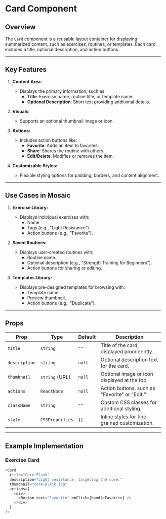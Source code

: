 # Card Component

## Overview
The `Card` component is a reusable layout container for displaying summarized content, such as exercises, routines, or templates. Each card includes a title, optional description, and action buttons.

---

## Key Features

1. **Content Area:**
   - Displays the primary information, such as:
     - **Title**: Exercise name, routine title, or template name.
     - **Optional Description**: Short text providing additional details.

2. **Visuals:**
   - Supports an optional thumbnail image or icon.

3. **Actions:**
   - Includes action buttons like:
     - **Favorite**: Adds an item to favorites.
     - **Share**: Shares the routine with others.
     - **Edit/Delete**: Modifies or removes the item.

4. **Customizable Styles:**
   - Flexible styling options for padding, borders, and content alignment.

---

## Use Cases in Mosaic

1. **Exercise Library:**
   - Displays individual exercises with:
     - Name
     - Tags (e.g., "Light Resistance")
     - Action buttons (e.g., "Favorite").
   
2. **Saved Routines:**
   - Displays user-created routines with:
     - Routine name.
     - Optional description (e.g., "Strength Training for Beginners").
     - Action buttons for sharing or editing.

3. **Templates Library:**
   - Displays pre-designed templates for browsing with:
     - Template name.
     - Preview thumbnail.
     - Action buttons (e.g., "Duplicate").

---

## Props

| **Prop**      | **Type**          | **Default**  | **Description**                                      |
|---------------|-------------------|--------------|------------------------------------------------------|
| `title`       | `string`          | `""`         | Title of the card, displayed prominently.            |
| `description` | `string`          | `null`       | Optional description text for the card.              |
| `thumbnail`   | `string` (URL)    | `null`       | Optional image or icon displayed at the top.         |
| `actions`     | `ReactNode`       | `null`       | Action buttons, such as "Favorite" or "Edit."        |
| `className`   | `string`          | `""`         | Custom CSS classes for additional styling.           |
| `style`       | `CSSProperties`   | `{}`         | Inline styles for fine-grained customization.        |

---

## Example Implementation

### **Exercise Card**
```javascript
<Card
  title="Core Plank"
  description="Light resistance, targeting the core."
  thumbnail="core-plank.jpg"
  actions={
    <div>
      <Button text="Favorite" onClick={handleFavorite} />
    </div>
  }
/>
